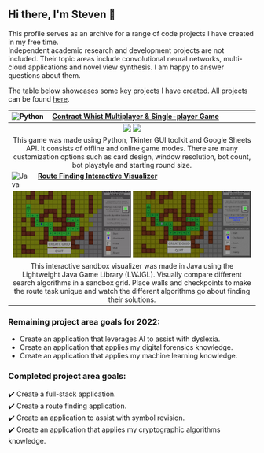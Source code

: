 ## Hi there, I'm Steven 👋

This profile serves as an archive for a range of code projects I have created in my free time. <br>
Independent academic research and development projects are not included.
Their topic areas include convolutional neural networks, multi-cloud applications and novel view synthesis.
I am happy to answer questions about them. 

The table below showcases some key projects I have created. All projects can be found [here](https://github.com/StevenButtifint?tab=repositories).

| <span style="display: inline-block; width: 100%"  align="left" > <img alt="Python" align="left" width=14% src="https://img.shields.io/badge/python-3670A0?style=for-the-badge&logo=python&logoColor=ffdd54"/> [Contract Whist Multiplayer & Single-player Game](https://github.com/StevenButtifint/contract-whist-multiplayer-client)  </span> |
| :---: |
|<img width=49% src="https://github.com/stevenbuttifint/contract-whist-multiplayer-client/blob/main/res/screenshots/offline_demo.gif?raw=true"/>  <img width=47% src="https://github.com/stevenbuttifint/contract-whist-multiplayer-client/blob/main/res/screenshots/lobby_demo.gif?raw=true"/>|
| This game was made using Python, Tkinter GUI toolkit and Google Sheets API. It consists of offline and online game modes. There are many customization options such as card design, window resolution, bot count, bot playstyle and starting round size. |
| <span style="display: inline-block; width: 100%"  align="left" > <img alt="Java" width=8% align="left" src="https://img.shields.io/badge/java-%23ED8B00.svg?style=for-the-badge&logo=java&logoColor=white/">  **[Route Finding Interactive Visualizer](https://github.com/StevenButtifint/route-finding-visualizer)** </span>|
| <img width=49% src="https://github.com/stevenbuttifint/route-finding-visualizer/blob/main/src/res/demoVideo.gif?raw=true"/> <img width=49% src="https://github.com/stevenbuttifint/route-finding-visualizer/blob/main/src/res/demoVideo2.gif?raw=true"/>|
| This interactive sandbox visualizer was made in Java using the Lightweight Java Game Library (LWJGL). Visually compare different search algorithms in a sandbox grid. Place walls and checkpoints to make the route task unique and watch the different algorithms go about finding their solutions. |



### Remaining project area goals for 2022:
- Create an application that leverages AI to assist with dyslexia.
- Create an application that applies my digital forensics knowledge.
- Create an application that applies my machine learning knowledge.

### Completed project area goals:
:heavy_check_mark: Create a full-stack application. <br>
:heavy_check_mark: Create a route finding application. <br>
:heavy_check_mark: Create an application to assist with symbol revision. <br>
:heavy_check_mark: Create an application that applies my cryptographic algorithms knowledge.

[comment]: <> (references:)
[comment]: <> (badges source: https://github.com/Ileriayo/markdown-badges)
